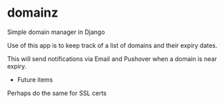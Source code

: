 # domainz
Simple domain manager in Django

Use of this app is to keep track of a list of domains and their expiry dates.

This will send notifications via Email and Pushover when a domain is near expiry.

- Future items

Perhaps do the same for SSL certs
